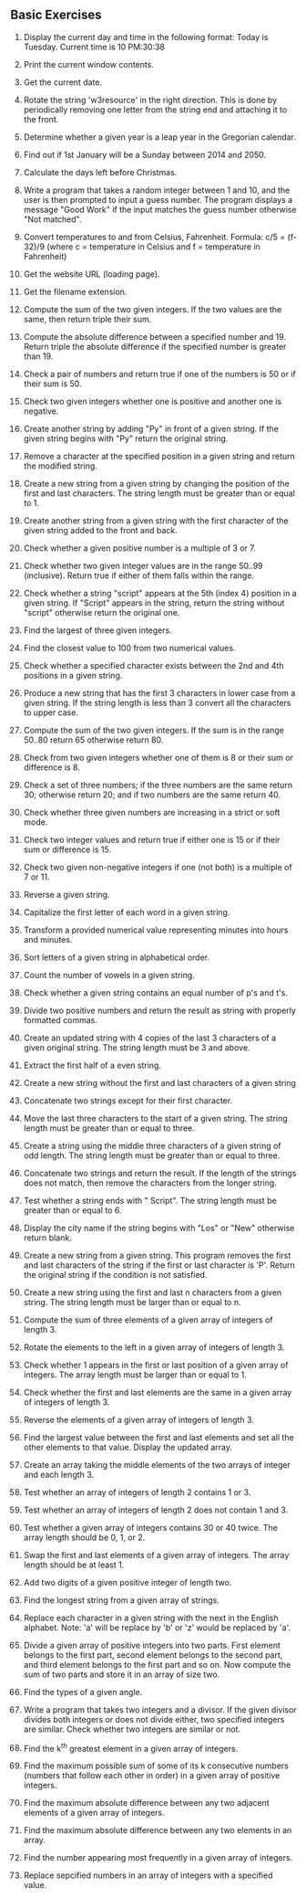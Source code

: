 ## Basic Exercises

1. Display the current day and time in the following format: Today is Tuesday. Current time is 10 PM:30:38

2. Print the current window contents.
3. Get the current date.
4. Rotate the string 'w3resource' in the right direction. This is done by periodically removing one letter from the string end and attaching it to the front.
5. Determine whether a given year is a leap year in the Gregorian calendar.
6. Find out if 1st January will be a Sunday between 2014 and 2050.
7. Calculate the days left before Christmas.
8. Write a program that takes a random integer between 1 and 10, and the user is then prompted to input a guess number. The program displays a message "Good Work" if the input matches the guess number otherwise "Not matched".
9. Convert temperatures to and from Celsius, Fahrenheit. Formula: c/5 = (f-32)/9 (where c = temperature in Celsius and f = temperature in Fahrenheit)
10. Get the website URL (loading page).
11. Get the filename extension.
12. Compute the sum of the two given integers. If the two values are the same, then return triple their sum.
13. Compute the absolute difference between a specified number and 19. Return triple the absolute difference if the specified number is greater than 19.
14. Check a pair of numbers and return true if one of the numbers is 50 or if their sum is 50.
15. Check two given integers whether one is positive and another one is negative.
16. Create another string by adding "Py" in front of a given string. If the given string begins with "Py" return the original string.
17. Remove a character at the specified position in a given string and return the modified string.
18. Create a new string from a given string by changing the position of the first and last characters. The string length must be greater than or equal to 1.
19. Create another string from a given string with the first character of the given string added to the front and back.
20. Check whether a given positive number is a multiple of 3 or 7.
21. Check whether two given integer values are in the range 50..99 (inclusive). Return true if either of them falls within the range.
22. Check whether a string "script" appears at the 5th (index 4) position in a given string. If "Script" appears in the string, return the string without "script" otherwise return the original one.
23. Find the largest of three given integers.
24. Find the closest value to 100 from two numerical values.
25. Check whether a specified character exists between the 2nd and 4th positions in a given string.
26. Produce a new string that has the first 3 characters in lower case from a given string. If the string length is less than 3 convert all the characters to upper case.
27. Compute the sum of the two given integers. If the sum is in the range 50..80 return 65 otherwise return 80.
28. Check from two given integers whether one of them is 8 or their sum or difference is 8.
29. Check a set of three numbers; if the three numbers are the same return 30; otherwise return 20; and if two numbers are the same return 40.
30. Check whether three given numbers are increasing in a strict or soft mode.
31. Check two integer values and return true if either one is 15 or if their sum or difference is 15.
32. Check two given non-negative integers if one (not both) is a multiple of 7 or 11.
33. Reverse a given string.
34. Capitalize the first letter of each word in a given string.
35. Transform a provided numerical value representing minutes into hours and minutes.
36. Sort letters of a given string in alphabetical order.
37. Count the number of vowels in a given string.
38. Check whether a given string contains an equal number of p's and t's.
39. Divide two positive numbers and return the result as string with properly formatted commas.
40. Create an updated string with 4 copies of the last 3 characters of a given original string. The string length must be 3 and above.
41. Extract the first half of a even string.
42. Create a new string without the first and last characters of a given string
43. Concatenate two strings except for their first character.
44. Move the last three characters to the start of a given string. The string length must be greater than or equal to three.
45. Create a string using the middle three characters of a given string of odd length. The string length must be greater than or equal to three.
46. Concatenate two strings and return the result. If the length of the strings does not match, then remove the characters from the longer string.
47. Test whether a string ends with " Script". The string length must be greater than or equal to 6.
48. Display the city name if the string begins with "Los" or "New" otherwise return blank.
49. Create a new string from a given string. This program removes the first and last characters of the string if the first or last character is 'P'. Return the original string if the condition is not satisfied.
50. Create a new string using the first and last n characters from a given string. The string length must be larger than or equal to n.
51. Compute the sum of three elements of a given array of integers of length 3.
52. Rotate the elements to the left in a given array of integers of length 3.
53. Check whether 1 appears in the first or last position of a given array of integers. The array length must be larger than or equal to 1.
54. Check whether the first and last elements are the same in a given array of integers of length 3.
55. Reverse the elements of a given array of integers of length 3.
56. Find the largest value between the first and last elements and set all the other elements to that value. Display the updated array.
57. Create an array taking the middle elements of the two arrays of integer and each length 3.
58. Test whether an array of integers of length 2 contains 1 or 3.
59. Test whether an array of integers of length 2 does not contain 1 and 3.
60. Test whether a given array of integers contains 30 or 40 twice. The array length should be 0, 1, or 2.
61. Swap the first and last elements of a given array of integers. The array length should be at least 1.
62. Add two digits of a given positive integer of length two.
63. Find the longest string from a given array of strings.
64. Replace each character in a given string with the next in the English alphabet. Note: 'a' will be replace by 'b' or 'z' would be replaced by 'a'.
65. Divide a given array of positive integers into two parts. First element belongs to the first part, second element belongs to the second part, and third element belongs to the first part and so on. Now compute the sum of two parts and store it in an array of size two.
66. Find the types of a given angle.
67. Write a program that takes two integers and a divisor. If the given divisor divides both integers or does not divide either, two specified integers are similar. Check whether two integers are similar or not.
68. Find the k<sup>th</sup> greatest element in a given array of integers.
69. Find the maximum possible sum of some of its k consecutive numbers (numbers that follow each other in order) in a given array of positive integers.
70. Find the maximum absolute difference between any two adjacent elements of a given array of integers.
71. Find the maximum absolute difference between any two elements in an array.
72. Find the number appearing most frequently in a given array of integers.
73. Replace sepcified numbers in an array of integers with a specified value.
